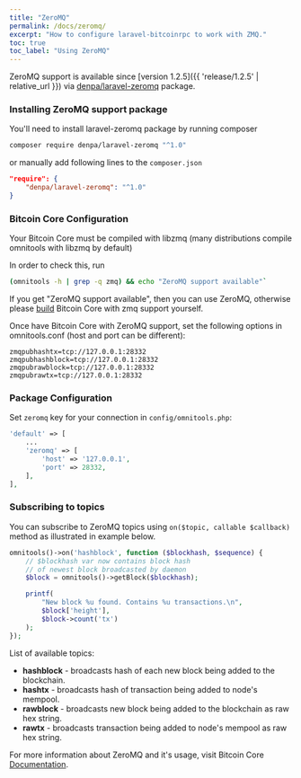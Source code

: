```yaml
---
title: "ZeroMQ"
permalink: /docs/zeromq/
excerpt: "How to configure laravel-bitcoinrpc to work with ZMQ."
toc: true
toc_label: "Using ZeroMQ"
---
```

ZeroMQ support is available since [version 1.2.5]({{ 'release/1.2.5' | relative_url }}) via [denpa/laravel-zeromq](https://packagist.org/packages/denpa/laravel-zeromq) package.
### Installing ZeroMQ support package
You'll need to install laravel-zeromq package by running composer
```sh
composer require denpa/laravel-zeromq "^1.0"
```
or manually add following lines to the `composer.json`
```json
"require": {
    "denpa/laravel-zeromq": "^1.0"
}
```

### Bitcoin Core Configuration
Your Bitcoin Core must be compiled with libzmq (many distributions compile omnitools with libzmq by default)

In order to check this, run
```sh
(omnitools -h | grep -q zmq) && echo "ZeroMQ support available"`
```
If you get "ZeroMQ support available", then you can use ZeroMQ, otherwise please [build](https://github.com/bitcoin/bitcoin/blob/master/doc/build-unix.md) Bitcoin Core with zmq support yourself.

Once have Bitcoin Core with ZeroMQ support, set the following options in omnitools.conf (host and port can be different):
```
zmqpubhashtx=tcp://127.0.0.1:28332
zmqpubhashblock=tcp://127.0.0.1:28332
zmqpubrawblock=tcp://127.0.0.1:28332
zmqpubrawtx=tcp://127.0.0.1:28332
```

### Package Configuration
Set `zeromq` key for your connection in `config/omnitools.php`:
```php
'default' => [
    ...
    'zeromq' => [
        'host' => '127.0.0.1',
        'port' => 28332,
    ],
],
```

### Subscribing to topics
You can subscribe to ZeroMQ topics using `on($topic, callable $callback)` method as illustrated in example below.
```php
omnitools()->on('hashblock', function ($blockhash, $sequence) {
    // $blockhash var now contains block hash
    // of newest block broadcasted by daemon
    $block = omnitools()->getBlock($blockhash);

    printf(
        "New block %u found. Contains %u transactions.\n",
        $block['height'],
        $block->count('tx')
    );
});
```
List of available topics:
* __hashblock__ - broadcasts hash of each new block being added to the blockchain.
* __hashtx__ - broadcasts hash of transaction being added to node's mempool.
* __rawblock__ - broadcasts new block being added to the blockchain as raw hex string.
* __rawtx__ - broadcasts transaction being added to node's mempool as raw hex string.

For more information about ZeroMQ and it's usage, visit Bitcoin Core [Documentation](https://github.com/bitcoin/bitcoin/blob/master/doc/zmq.md).
